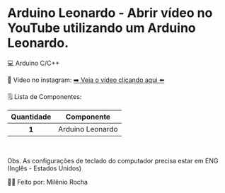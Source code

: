 # Arduino Leonardo - Abrir vídeo no YouTube utilizando um Arduino Leonardo.

💻 Arduino C/C++

📲 Vídeo no instagram: <a href="https://www.instagram.com/reel/CpnUSroLW-g/?utm_source=ig_web_copy_link">➡️ Veja o vídeo clicando aqui ⬅️</a>

🗒️ Lista de Componentes:
<table class="table table-success">
 <thead>
    <tr>
      <th scope="col">Quantidade</th>
      <th scope="col">Componente</th>
    </tr>
  </thead>
  <tr>
      <th scope="row">1</th>
      <td>Arduino Leonardo</td>
   </tr>
</table>

<br>

Obs. As configurações de teclado do computador precisa estar em ENG (Inglês - Estados Unidos)


🧑‍💻 Feito por: Milênio Rocha
